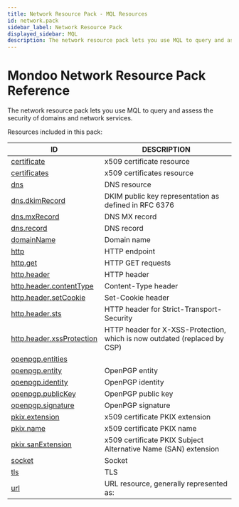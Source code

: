 ```yaml
---
title: Network Resource Pack - MQL Resources
id: network.pack
sidebar_label: Network Resource Pack
displayed_sidebar: MQL
description: The network resource pack lets you use MQL to query and assess the security of domains and network services.
---
```


# Mondoo Network Resource Pack Reference

The network resource pack lets you use MQL to query and assess the security of domains and network services.

Resources included in this pack:

| ID                                                        | DESCRIPTION                                                               |
| --------------------------------------------------------- | ------------------------------------------------------------------------- |
| [certificate](certificate.md)                             | x509 certificate resource                                                 |
| [certificates](certificates.md)                           | x509 certificates resource                                                |
| [dns](dns.md)                                             | DNS resource                                                              |
| [dns.dkimRecord](dns.dkimrecord.md)                       | DKIM public key representation as defined in RFC 6376                     |
| [dns.mxRecord](dns.mxrecord.md)                           | DNS MX record                                                             |
| [dns.record](dns.record.md)                               | DNS record                                                                |
| [domainName](domainname.md)                               | Domain name                                                               |
| [http](http.md)                                           | HTTP endpoint                                                             |
| [http.get](http.get.md)                                   | HTTP GET requests                                                         |
| [http.header](http.header.md)                             | HTTP header                                                               |
| [http.header.contentType](http.header.contenttype.md)     | Content-Type header                                                       |
| [http.header.setCookie](http.header.setcookie.md)         | Set-Cookie header                                                         |
| [http.header.sts](http.header.sts.md)                     | HTTP header for Strict-Transport-Security                                 |
| [http.header.xssProtection](http.header.xssprotection.md) | HTTP header for X-XSS-Protection, which is now outdated (replaced by CSP) |
| [openpgp.entities](openpgp.entities.md)                   |                                                                           |
| [openpgp.entity](openpgp.entity.md)                       | OpenPGP entity                                                            |
| [openpgp.identity](openpgp.identity.md)                   | OpenPGP identity                                                          |
| [openpgp.publicKey](openpgp.publickey.md)                 | OpenPGP public key                                                        |
| [openpgp.signature](openpgp.signature.md)                 | OpenPGP signature                                                         |
| [pkix.extension](pkix.extension.md)                       | x509 certificate PKIX extension                                           |
| [pkix.name](pkix.name.md)                                 | x509 certificate PKIX name                                                |
| [pkix.sanExtension](pkix.sanextension.md)                 | x509 certificate PKIX Subject Alternative Name (SAN) extension            |
| [socket](socket.md)                                       | Socket                                                                    |
| [tls](tls.md)                                             | TLS                                                                       |
| [url](url.md)                                             | URL resource, generally represented as:                                   |
